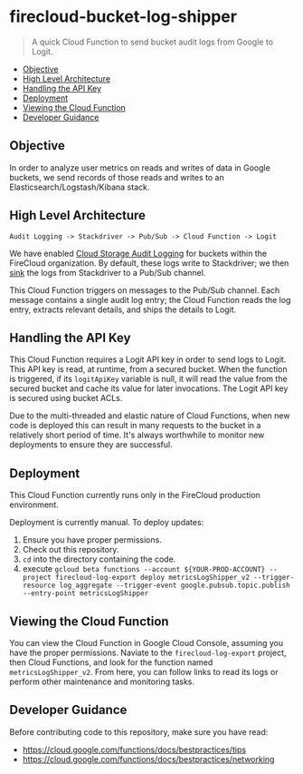 # firecloud-bucket-log-shipper
> A quick Cloud Function to send bucket audit logs from Google to Logit.

* [Objective](#objective)
* [High Level Architecture](#high-level-architecture)
* [Handling the API Key](#handling-the-api-key)
* [Deployment](#deployment)
* [Viewing the Cloud Function](#viewing-the-cloud-function)
* [Developer Guidance](#developer-guidance)

## Objective
In order to analyze user metrics on reads and writes of data in Google buckets, we send records of those reads and writes to an Elasticsearch/Logstash/Kibana stack.

## High Level Architecture

```
Audit Logging -> Stackdriver -> Pub/Sub -> Cloud Function -> Logit
```

We have enabled [Cloud Storage Audit Logging](https://cloud.google.com/storage/docs/audit-logs) for buckets within the FireCloud organization. By default, these logs write to Stackdriver; we then [sink](https://cloud.google.com/logging/docs/export/configure_export_v2) the logs from Stackdriver to a Pub/Sub channel.

This Cloud Function triggers on messages to the Pub/Sub channel. Each message contains a single audit log entry; the Cloud Function reads the log entry, extracts relevant details, and ships the details to Logit.

## Handling the API Key

This Cloud Function requires a Logit API key in order to send logs to Logit. This API key is read, at runtime, from a secured bucket. When the function is triggered, if its `logitApiKey` variable is null, it will read the value from the secured bucket and cache its value for later invocations. The Logit API key is secured using bucket ACLs.

Due to the multi-threaded and elastic nature of Cloud Functions, when new code is deployed this can result in many requests to the bucket in a relatively short period of time. It's always worthwhile to monitor new deployments to ensure they are successful.

## Deployment

This Cloud Function currently runs only in the FireCloud production environment.

Deployment is currently manual. To deploy updates:
1. Ensure you have proper permissions.
2. Check out this repository.
3. `cd` into the directory containing the code.
4. execute `gcloud beta functions --account ${YOUR-PROD-ACCOUNT} --project firecloud-log-export deploy metricsLogShipper_v2 --trigger-resource log_aggregate --trigger-event google.pubsub.topic.publish --entry-point metricsLogShipper`

## Viewing the Cloud Function
You can view the Cloud Function in Google Cloud Console, assuming you have the proper permissions. Naviate to the `firecloud-log-export` project, then Cloud Functions, and look for the function named `metricsLogShipper_v2`. From here, you can follow links to read its logs or perform other maintenance and monitoring tasks.

## Developer Guidance

Before contributing code to this repository, make sure you have read:
* https://cloud.google.com/functions/docs/bestpractices/tips
* https://cloud.google.com/functions/docs/bestpractices/networking